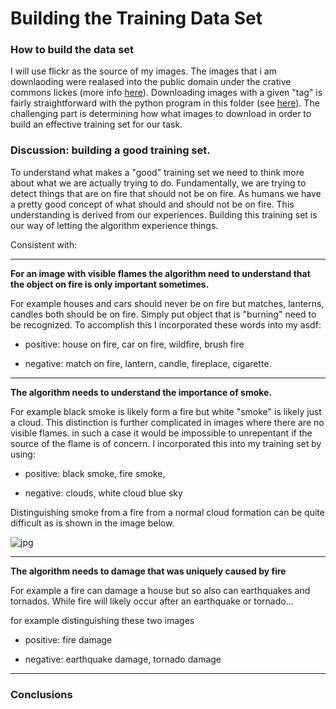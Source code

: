 Building the Training Data Set
======

### How to build the data set

I will use flickr as the source of my images. The images that i am downlaoding were realased into the public domain under the crative commons lickes (more info [here](https://www.flickr.com/creativecommons/)). Downloading images with a given "tag" is fairly straightforward with the python program in this folder (see [here](/flickr_download.py)). The challenging part is determining how what images to download in order to build an effective training set for our task.


### Discussion: building a good training set.

To understand what makes a "good" training set we need to think more about what we are actually trying to do. Fundamentally, we are trying to detect things that are on fire that should not be on fire. As humans we have a pretty good concept of what should and should not be on fire. This understanding is derived from our experiences. Building this training set is our way of letting the algorithm experience things.

Consistent with:

---

**For an image with visible flames the algorithm need to understand that the object on fire is only important sometimes.**

For example houses and cars should never be on fire but matches, lanterns, candles both should be on fire. Simply put object that is "burning" need to be recognized. To accomplish this I incorporated these words into my asdf:

* positive: house on fire, car on fire, wildfire, brush fire

* negative: match on fire, lantern, candle, fireplace, cigarette.

---

**The algorithm needs to understand the importance of smoke.**

For example black smoke is likely form a fire but white "smoke" is likely just a cloud. This distinction is further complicated in images where there are no visible flames. in such a case it would be impossible to unrepentant if the source of the flame is of concern. I incorporated this into my training set by using:

* positive: black smoke, fire smoke, 

* negative: clouds, white cloud blue sky

Distinguishing smoke from a fire from a normal cloud formation can be quite difficult as is shown in the image below.

![jpg](asdf)

---

**The algorithm needs to damage that was uniquely caused by fire**

For example a fire can damage a house but so also can earthquakes and tornados. While fire will likely occur after an earthquake or tornado...

for example distinguishing these two images 


* positive: fire damage

* negative: earthquake damage, tornado damage


---


### Conclusions









